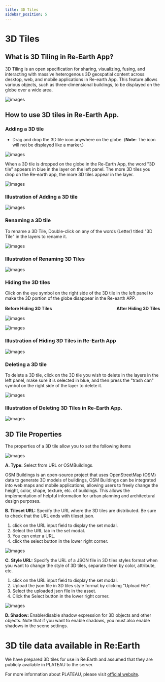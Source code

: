 ```yaml
---
title: 3D Tiles
sidebar_position: 5
---
```


# 3D Tiles

## **What is 3D Tiling in Re-Earth App**?

3D Tiling is an open specification for sharing, visualizing, fusing, and interacting with massive heterogenous 3D geospatial content across desktop, web, and mobile applications in Re-earth App. This feature allows various objects, such as three-dimensional buildings, to be displayed on the globe over a wide area.

![images](./img/0.png)

## **How to use 3D tiles in Re-Earth App.**

### Adding a 3D tile

- Drag and drop the 3D tile icon anywhere on the globe. (**Note**: The icon will not be displayed like a marker.)

![images](./img/1.png)

When a 3D tile is dropped on the globe in the Re-Earth App, the word "3D tile" appears in blue in the layer on the left panel. The more 3D tiles you drop on the Re-earth app, the more 3D tiles appear in the layer.

![images](./img/2.png)

### Illustration of Adding a 3D tile

![images](./img/0.gif)

### Renaming a 3D tile

To rename a 3D Tile, Double-click on any of the words (Letter) titled "3D Tile" in the layers to rename it.

![images](./img/3.png)

### Illustration of Renaming 3D Tiles

![images](./img/1.gif)

### Hiding the 3D tiles

Click on the eye symbol on the right side of the 3D tile in the left panel to make the 3D portion of the globe disappear in the Re-earth APP.

**Before Hiding 3D Tiles　　　　　　　　　　　　　　　After Hiding 3D Tiles**

![images](./img/4.png)

![images](./img/5.png)

### Illustration of Hiding 3D Tiles in Re-Earth App

![images](./img/2.gif)

### Deleting a 3D tile

To delete a 3D tile, click on the 3D tile you wish to delete in the layers in the left panel, make sure it is selected in blue, and then press the "trash can" symbol on the right side of the layer to delete it.

![images](./img/6.png)

### Illustration of Deleting 3D Tiles in Re-Earth App.

![images](./img/3.gif)

## 3D Tile Properties

The properties of a 3D tile allow you to set the following items

![images](./img/7.png)

**A. Type:** Select from URL or OSMBuildings.

OSM Buildings is an open-source project that uses OpenStreetMap (OSM) data to generate 3D models of buildings, OSM Buildings can be integrated into web maps and mobile applications, allowing users to freely change the height, color, shape, texture, etc. of buildings. This allows the implementation of helpful information for urban planning and architectural design purposes.

**B. Tileset URL:** Specify the URL where the 3D tiles are distributed. Be sure to check that the URL ends with tileset.json.

1. click on the URL input field to display the set modal. 
2. Select the URL tab in the set modal. 
3. You can enter a URL. 
4. click the select button in the lower right corner.

![images](./img/8.png)

**C.** **Style URL:** Specify the URL of a JSON file in 3D tiles styles format when you want to change the style of 3D tiles, separate them by color, attribute, etc.

1. click on the URL input field to display the set modal. 
2. Upload the json file in 3D tiles style format by clicking "Upload File". 
3. Select the uploaded json file in the asset. 
4. Click the Select button in the lower right corner.

![images](./img/9.png)

**D. Shadow:** Enable/disable shadow expression for 3D objects and other objects. Note that if you want to enable shadows, you must also enable shadows in the scene settings.

# 3D tile data available in Re:Earth

We have prepared 3D tiles for use in Re:Earth and assumed that they are publicly available in PLATEAU to the server.

For more information about PLATEAU, please visit [official website](https://www.mlit.go.jp/plateau/).